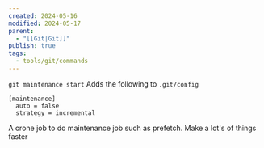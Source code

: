 ```yaml
---
created: 2024-05-16
modified: 2024-05-17
parent:
  - "[[Git|Git]]"
publish: true
tags:
  - tools/git/commands
---
```


`git maintenance start`
Adds the following to `.git/config`
```
[maintenance]
  auto = false
  strategy = incremental
```
A crone job to do maintenance job such as prefetch. Make a lot's of things faster